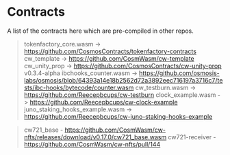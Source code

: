 # Contracts

A list of the contracts here which are pre-compiled in other repos.

> tokenfactory_core.wasm -> <https://github.com/CosmosContracts/tokenfactory-contracts>
> cw_template -> <https://github.com/CosmWasm/cw-template>
> cw_unity_prop -> <https://github.com/CosmosContracts/cw-unity-prop> v0.3.4-alpha
> ibchooks_counter.wasm -> <https://github.com/osmosis-labs/osmosis/blob/64393a14e18b2562d72a3892eec716197a3716c7/tests/ibc-hooks/bytecode/counter.wasm>
> cw_testburn.wasm -> <https://github.com/Reecepbcups/cw-testburn>
> clock_example.wasm -> <https://github.com/Reecepbcups/cw-clock-example>
> juno_staking_hooks_example.wasm -> <https://github.com/Reecepbcups/cw-juno-staking-hooks-example>

> cw721_base      - https://github.com/CosmWasm/cw-nfts/releases/download/v0.17.0/cw721_base.wasm
> cw721-receiver  - https://github.com/CosmWasm/cw-nfts/pull/144